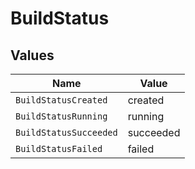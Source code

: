 # BuildStatus


## Values

| Name                   | Value                  |
| ---------------------- | ---------------------- |
| `BuildStatusCreated`   | created                |
| `BuildStatusRunning`   | running                |
| `BuildStatusSucceeded` | succeeded              |
| `BuildStatusFailed`    | failed                 |